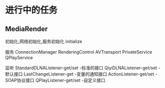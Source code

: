 # 进行中的任务

## MediaRender

初始化,网络初始化,服务初始化
initialize

服务
ConnectionManager
RenderingControl
AVTransport
PrivateService
QPlayService

监听
StandardDLNAListener-get/set -标准的接口
QiyiDLNAListener-get/set -默认接口
LastChangeListener-get -变量的通知接口
ActionListener-get/set -SOAP协议接口
QPlayListener-get/set -自定义接口